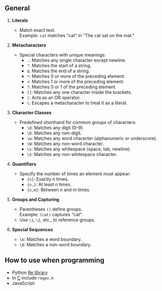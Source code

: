 ## General

1. **Literals**
    - Match exact text.  
        Example: `cat` matches "cat" in "The cat sat on the mat."

2. **Metacharacters**
    
    - Special characters with unique meanings:
        - `.`: Matches any single character except newline.
        - `^`: Matches the start of a string.
        - `$`: Matches the end of a string.
        - `*`: Matches 0 or more of the preceding element.
        - `+`: Matches 1 or more of the preceding element.
        - `?`: Matches 0 or 1 of the preceding element.
        - `[]`: Matches any one character inside the brackets.
        - `|`: Acts as an OR operator.
        - `\`: Escapes a metacharacter to treat it as a literal.

3. **Character Classes**
    
    - Predefined shorthand for common groups of characters:
        - `\d`: Matches any digit (0–9).
        - `\D`: Matches any non-digit.
        - `\w`: Matches any word character (alphanumeric or underscore).
        - `\W`: Matches any non-word character.
        - `\s`: Matches any whitespace (space, tab, newline).
        - `\S`: Matches any non-whitespace character.

4. **Quantifiers**

    - Specify the number of times an element must appear:
        - `{n}`: Exactly n times.
        - `{n,}`: At least n times.
        - `{n,m}`: Between n and m times.

5.  **Groups and Capturing**
    
    - Parentheses `()` define groups.  
        Example: `(cat)` captures "cat".
    - Use `\1`, `\2`, etc., to reference groups.

5. **Special Sequences**
    
    - `\b`: Matches a word boundary.
    - `\B`: Matches a non-word boundary.

## How to use when programming

- Python [Re library](computer-science/docs/python/regex.md)
- In [C](contents-c.md) include `regex.h`
- JavaScript: 